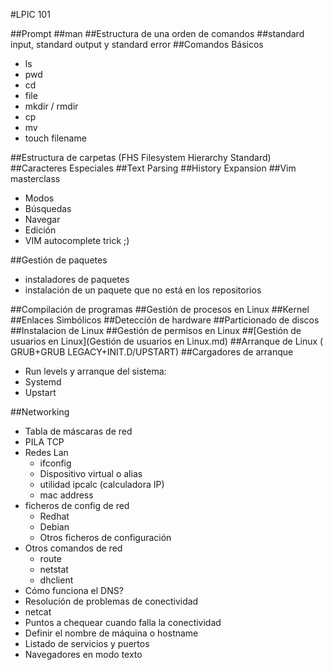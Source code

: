 #LPIC 101

##Prompt
##man
##Estructura de una orden de comandos
##standard input, standard output y standard error
##Comandos Básicos

* ls
* pwd
* cd
* file <nombre del fichero>
* mkdir / rmdir
* cp
* mv
* touch filename

##Estructura de carpetas (FHS Filesystem Hierarchy Standard)
##Caracteres Especiales
##Text Parsing
##History Expansion
##Vim masterclass

* Modos
* Búsquedas
* Navegar
* Edición
* VIM autocomplete trick ;)

##Gestión de paquetes
* instaladores de paquetes
* instalación de un paquete que no está en los repositorios

##Compilación de programas
##Gestión de procesos en Linux
##Kernel
##Enlaces Simbólicos
##Detección de hardware
##Particionado de discos
##Instalacion de Linux
##Gestión de permisos en Linux
##[Gestión de usuarios en Linux](Gestión de usuarios en Linux.md)
##Arranque de Linux ( GRUB+GRUB LEGACY+INIT.D/UPSTART)
##Cargadores de arranque

* Run levels y arranque del sistema:
* Systemd
* Upstart

##Networking

* Tabla de máscaras de red
* PILA TCP
* Redes Lan
    * ifconfig
    * Dispositivo virtual o alias
    * utilidad ipcalc (calculadora IP)
    * mac address
* ficheros de config de red
    * Redhat
    * Debian
    * Otros ficheros de configuración
* Otros comandos de red
    * route
    * netstat
    * dhclient
* Cómo funciona el DNS?
* Resolución de problemas de conectividad
* netcat
* Puntos a chequear cuando falla la conectividad
* Definir el nombre de máquina o hostname
* Listado de servicios y puertos
* Navegadores en modo texto
